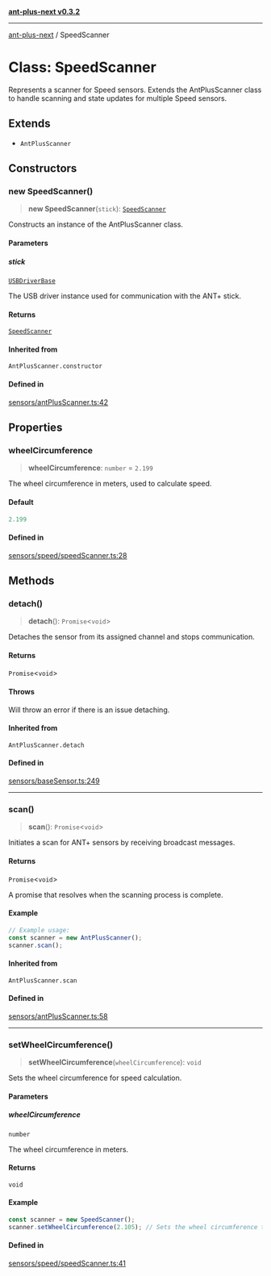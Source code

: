 [**ant-plus-next v0.3.2**](../README.md)

***

[ant-plus-next](../README.md) / SpeedScanner

# Class: SpeedScanner

Represents a scanner for Speed sensors.
Extends the AntPlusScanner class to handle scanning and state updates for multiple Speed sensors.

## Extends

- `AntPlusScanner`

## Constructors

### new SpeedScanner()

> **new SpeedScanner**(`stick`): [`SpeedScanner`](SpeedScanner.md)

Constructs an instance of the AntPlusScanner class.

#### Parameters

##### stick

[`USBDriverBase`](../interfaces/USBDriverBase.md)

The USB driver instance used for communication with the ANT+ stick.

#### Returns

[`SpeedScanner`](SpeedScanner.md)

#### Inherited from

`AntPlusScanner.constructor`

#### Defined in

[sensors/antPlusScanner.ts:42](https://github.com/Benjamin-Stefan/ant-plus-next/blob/c98e5e404c47b4703ad614bf119e7be885968f1a/src/sensors/antPlusScanner.ts#L42)

## Properties

### wheelCircumference

> **wheelCircumference**: `number` = `2.199`

The wheel circumference in meters, used to calculate speed.

#### Default

```ts
2.199
```

#### Defined in

[sensors/speed/speedScanner.ts:28](https://github.com/Benjamin-Stefan/ant-plus-next/blob/c98e5e404c47b4703ad614bf119e7be885968f1a/src/sensors/speed/speedScanner.ts#L28)

## Methods

### detach()

> **detach**(): `Promise`\<`void`\>

Detaches the sensor from its assigned channel and stops communication.

#### Returns

`Promise`\<`void`\>

#### Throws

Will throw an error if there is an issue detaching.

#### Inherited from

`AntPlusScanner.detach`

#### Defined in

[sensors/baseSensor.ts:249](https://github.com/Benjamin-Stefan/ant-plus-next/blob/c98e5e404c47b4703ad614bf119e7be885968f1a/src/sensors/baseSensor.ts#L249)

***

### scan()

> **scan**(): `Promise`\<`void`\>

Initiates a scan for ANT+ sensors by receiving broadcast messages.

#### Returns

`Promise`\<`void`\>

A promise that resolves when the scanning process is complete.

#### Example

```ts
// Example usage:
const scanner = new AntPlusScanner();
scanner.scan();
```

#### Inherited from

`AntPlusScanner.scan`

#### Defined in

[sensors/antPlusScanner.ts:58](https://github.com/Benjamin-Stefan/ant-plus-next/blob/c98e5e404c47b4703ad614bf119e7be885968f1a/src/sensors/antPlusScanner.ts#L58)

***

### setWheelCircumference()

> **setWheelCircumference**(`wheelCircumference`): `void`

Sets the wheel circumference for speed calculation.

#### Parameters

##### wheelCircumference

`number`

The wheel circumference in meters.

#### Returns

`void`

#### Example

```ts
const scanner = new SpeedScanner();
scanner.setWheelCircumference(2.105); // Sets the wheel circumference to 2.105 meters
```

#### Defined in

[sensors/speed/speedScanner.ts:41](https://github.com/Benjamin-Stefan/ant-plus-next/blob/c98e5e404c47b4703ad614bf119e7be885968f1a/src/sensors/speed/speedScanner.ts#L41)
